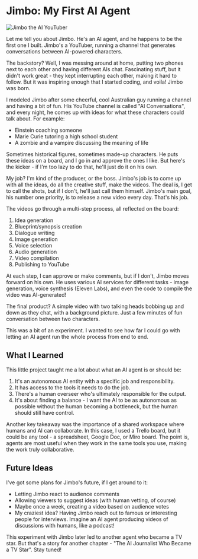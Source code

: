 # Jimbo: My First AI Agent

![Jimbo the AI YouTuber](.gitbook/assets/060-jimbo-youtuber.png)

Let me tell you about Jimbo. He's an AI agent, and he happens to be the first one I built. Jimbo's a YouTuber, running a channel that generates conversations between AI-powered characters.

The backstory? Well, I was messing around at home, putting two phones next to each other and having different AIs chat. Fascinating stuff, but it didn't work great - they kept interrupting each other, making it hard to follow. But it was inspiring enough that I started coding, and voila! Jimbo was born.

I modeled Jimbo after some cheerful, cool Australian guy running a channel and having a bit of fun. His YouTube channel is called "AI Conversations", and every night, he comes up with ideas for what these characters could talk about. For example:

- Einstein coaching someone
- Marie Curie tutoring a high school student
- A zombie and a vampire discussing the meaning of life

Sometimes historical figures, sometimes made-up characters. He puts these ideas on a board, and I go in and approve the ones I like. But here's the kicker - if I'm too lazy to do that, he'll just do it on his own. 

My job? I'm kind of the producer, or the boss. Jimbo's job is to come up with all the ideas, do all the creative stuff, make the videos. The deal is, I get to call the shots, but if I don't, he'll just call them himself. Jimbo's main goal, his number one priority, is to release a new video every day. That's his job.

The videos go through a multi-step process, all reflected on the board:

1. Idea generation
2. Blueprint/synopsis creation
3. Dialogue writing
4. Image generation
5. Voice selection
6. Audio generation
7. Video compilation
8. Publishing to YouTube

At each step, I can approve or make comments, but if I don't, Jimbo moves forward on his own. He uses various AI services for different tasks - image generation, voice synthesis (Eleven Labs), and even the code to compile the video was AI-generated!

The final product? A simple video with two talking heads bobbing up and down as they chat, with a background picture. Just a few minutes of fun conversation between two characters.

This was a bit of an experiment. I wanted to see how far I could go with letting an AI agent run the whole process from end to end.

## What I Learned

This little project taught me a lot about what an AI agent is or should be:

1. It's an autonomous AI entity with a specific job and responsibility.
2. It has access to the tools it needs to do the job.
3. There's a human overseer who's ultimately responsible for the output.
4. It's about finding a balance - I want the AI to be as autonomous as possible without the human becoming a bottleneck, but the human should still have control.

Another key takeaway was the importance of a shared workspace where humans and AI can collaborate. In this case, I used a Trello board, but it could be any tool - a spreadsheet, Google Doc, or Miro board. The point is, agents are most useful when they work in the same tools you use, making the work truly collaborative.

## Future Ideas

I've got some plans for Jimbo's future, if I get around to it:

- Letting Jimbo react to audience comments
- Allowing viewers to suggest ideas (with human vetting, of course)
- Maybe once a week, creating a video based on audience votes
- My craziest idea? Having Jimbo reach out to famous or interesting people for interviews. Imagine an AI agent producing videos of discussions with humans, like a podcast!

This experiment with Jimbo later led to another agent who became a TV star. But that's a story for another chapter - "The AI Journalist Who Became a TV Star". Stay tuned!
